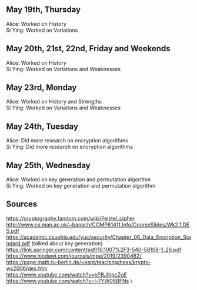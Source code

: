 ## May 19th, Thursday
Alice: Worked on History\
Si Ying: Worked on Variations

## May 20th, 21st, 22nd, Friday and Weekends
Alice: Worked on History\
Si Ying: Worked on Variations and Weaknesses

## May 23rd, Monday
Alice: Worked on History and Strengths\
Si Ying: Worked on Variations and Weaknesses

## May 24th, Tuesday
Alice: Did more research on encryption algorithms\
Si Ying: Did more research on encryption algorithms

## May 25th, Wednesday
Alice: Worked on key generation and permutation algorithm\
Si Ying: Worked on key generation and permutation algorithm

## Sources
https://cryptography.fandom.com/wiki/Feistel_cipher \
http://www.cs.man.ac.uk/~banach/COMP61411.Info/CourseSlides/Wk2.1.DES.pdf \
https://academic.csuohio.edu/yuc/security/Chapter_06_Data_Encription_Standard.pdf (talked about key generation)\
https://link.springer.com/content/pdf/10.1007%2F3-540-58108-1_26.pdf \
https://www.hindawi.com/journals/mpe/2019/2390462/ \
https://page.math.tu-berlin.de/~kant/teaching/hess/krypto-ws2006/des.htm \
https://www.youtube.com/watch?v=kPBJIhpcZgE \
https://www.youtube.com/watch?v=l-7YW06BFNs \
